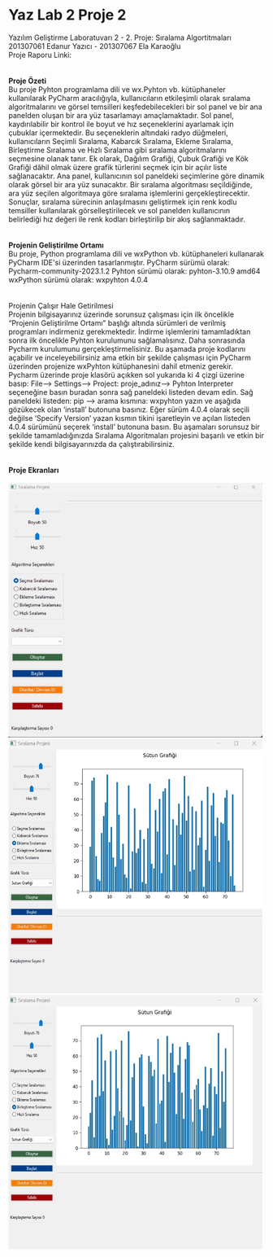 # Yaz Lab 2 Proje 2
 Yazılım Geliştirme Laboratuvarı 2 - 2. Proje: Sıralama Algortitmaları
 <br>
 201307061 Edanur Yazıcı - 201307067 Ela Karaoğlu
 <br>
 Proje Raporu Linki: 
 <br>
 <br>
 <br>
<b>Proje Özeti</b>
<br>
Bu proje Pyhton programlama dili ve wx.Pyhton vb. kütüphaneler kullanılarak PyCharm aracılığıyla, kullanıcıların etkileşimli olarak sıralama algoritmalarını ve görsel temsilleri keşfedebilecekleri bir sol panel ve bir ana panelden oluşan bir ara yüz tasarlamayı amaçlamaktadır. Sol panel, kaydırılabilir bir kontrol ile boyut ve hız seçeneklerini ayarlamak için çubuklar içermektedir. Bu seçeneklerin altındaki radyo düğmeleri, kullanıcıların Seçimli Sıralama, Kabarcık Sıralama, Ekleme Sıralama, Birleştirme Sıralama ve Hızlı Sıralama gibi sıralama algoritmalarını seçmesine olanak tanır. Ek olarak, Dağılım Grafiği, Çubuk Grafiği ve Kök Grafiği dâhil olmak üzere grafik türlerini seçmek için bir açılır liste sağlanacaktır.
Ana panel, kullanıcının sol paneldeki seçimlerine göre dinamik olarak görsel bir ara yüz sunacaktır. Bir sıralama algoritması seçildiğinde, ara yüz seçilen algoritmaya göre sıralama işlemlerini gerçekleştirecektir. Sonuçlar, sıralama sürecinin anlaşılmasını geliştirmek için renk kodlu temsiller kullanılarak görselleştirilecek ve sol panelden kullanıcının belirlediği hız değeri ile renk kodları birleştirilip bir akış sağlanmaktadır.
<br>
<br>
<br>
<b>Projenin Geliştirilme Ortamı</b>
<br>
Bu proje, Python programlama dili ve wxPython vb. kütüphaneleri kullanarak PyCharm IDE'si üzerinden tasarlanmıştır. 
PyCharm sürümü olarak: Pycharm-community-2023.1.2
Pyhton sürümü olarak: pyhton-3.10.9 amd64
wxPython sürümü olarak: wxpyhton 4.0.4
<br>
<br>
<br>
Projenin Çalışır Hale Getirilmesi
<br>
Projenin bilgisayarınız üzerinde sorunsuz çalışması için ilk öncelikle “Projenin Geliştirilme Ortamı” başlığı altında sürümleri de verilmiş programları indirmeniz gerekmektedir. İndirme işlemlerini tamamladıktan sonra ilk öncelikle Pyhton kurulumunu sağlamalısınız. Daha sonrasında Pycharm kurulumunu gerçekleştirmelisiniz. Bu aşamada proje kodlarını açabilir ve inceleyebilirsiniz ama etkin bir şekilde çalışması için PyCharm üzerinden projenize wxPyhton kütüphanesini dahil etmeniz gerekir. Pycharm üzerinde proje klasörü açıkken sol yukarıda ki 4 çizgi üzerine basıp:
File--> Settings--> Project: proje_adınız--> Pyhton Interpreter seçeneğine basın buradan sonra sağ paneldeki listeden devam edin.
Sağ paneldeki listeden: pip --> arama kısmına: wxpyhton yazın ve aşağıda gözükecek olan ‘install’ butonuna basınız. Eğer sürüm 4.0.4 olarak seçili değilse ‘Specify Version’ yazan kısmın tikini işaretleyin ve açılan listeden 4.0.4 sürümünü seçerek ‘install’ butonuna basın.
Bu aşamaları sorunsuz bir şekilde tamamladığınızda Sıralama Algoritmaları projesini başarılı ve etkin bir şekilde kendi bilgisayarınızda da çalıştırabilirsiniz.
<br>
<br>
<br>
<b>Proje Ekranları</b>
<br>
<br>
<img src="https://raw.githubusercontent.com/edanryazici/Yaz-Lab-2-Proje-2/main/ekran-1.jpg" width="500" height="500">
<br>
<img src="https://raw.githubusercontent.com/edanryazici/Yaz-Lab-2-Proje-2/main/ekran-2.jpg" width="500" height="500">
<br>
<img src="https://raw.githubusercontent.com/edanryazici/Yaz-Lab-2-Proje-2/main/ekran-3.jpg" width="500" height="500">
